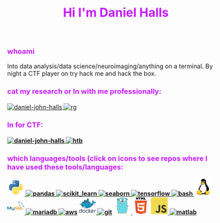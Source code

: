 <h1 align="center"style="color:#c61aff;" >Hi I'm Daniel Halls</h1>
<h3 align="center" style="color:#ff1aff;"></h3></br>
<h3 style="color:#c61aff;" align="left"><b>whoami</b></h3>
<p align="left">Into data analysis/data science/neuroimaging/anything on a terminal. By night a CTF player on try hack me and hack the box.<br></p>

<h3 style="color:#c61aff;" align="left"><b>cat my research or ln with me professionally:</b></h3>
<p align="left">
<a href="https://linkedin.com/in/daniel-john-halls" target="blank"><img align="center" src="https://raw.githubusercontent.com/rahuldkjain/github-profile-readme-generator/master/src/images/icons/Social/linked-in-alt.svg" alt="daniel-john-halls" height="40" width="20" /></a><a href="https://www.researchgate.net/profile/Daniel-Halls" target="blank" rel="noreferrer"> <img align="center" src="[https://res.cloudinary.com/crunchbase-production/image/upload/c_lpad,h_256,w_256,f_auto,q_auto:eco,dpr_1/v1470150968/halqcskldv3ge9nkpjsq.png](https://pbs.twimg.com/profile_images/1676195477795078145/EFykJcDr_400x400.png)" alt="rg" width="40" height="40"/></a><br>
</p>

<h3 style="color:#c61aff;" align="left"><b>ln for CTF:<br></h3>
<p align="left">
<a href="https://tryhackme.com/p/WMDA" target="blank"><img align="center" src="https://tryhackme-images.s3.amazonaws.com/user-avatars/af7feb2c43a2c7d5f111b98ccbd15048.png" alt="daniel-john-halls" height="40" width="40" /></a><a href="https://app.hackthebox.com/users/705614" target="_blank" rel="noreferrer"> <img align="center" src="https://app.hackthebox.com/images/logos/logo-htb.svg" alt="htb" width="40" height="40"/></p></a>

<h3 align="left"style="color:#c61aff;"><b>which languages/tools (click on icons to see repos where I have used these tools/languages:</b></h3> 
<p align="left"> 
<a href="https://github.com/WMDA/SCN" target="_blank" rel="noreferrer"> <img src="https://raw.githubusercontent.com/devicons/devicon/master/icons/python/python-original.svg" alt="python" width="40" height="40"/> </a> 
<a href="https://github.com/WMDA/BB_data/blob/main/BB_data/data_processing/participants_description.py" target="_blank" rel="noreferrer"> <img src="https://pandas.pydata.org/static/img/pandas_mark_white.svg" alt="pandas" width="40" height="40"/> </a> 
<a href="https://github.com/WMDA/BB_data/blob/main/BB_data/analysis_scripts/pca_data_exploration.ipynb" target="_blank" rel="noreferrer"> <img src="https://upload.wikimedia.org/wikipedia/commons/0/05/Scikit_learn_logo_small.svg" alt="scikit_learn" width="40" height="40"/> </a> 
<a href="https://github.com/WMDA/ASD_structure/blob/main/plots/plotting_measures.ipynb" target="_blank" rel="noreferrer"> <img src="https://seaborn.pydata.org/_images/logo-mark-lightbg.svg" alt="seaborn" width="40" height="40"/> </a> 
<a href="https://github.com/WMDA/tf_developer_exam" target="_blank" rel="noreferrer"> <img src="https://www.vectorlogo.zone/logos/tensorflow/tensorflow-icon.svg" alt="tensorflow" width="40" height="40"/> </a>
<a href="https://github.com/WMDA/ctf/tree/main/tools/bash_scripts" target="_blank" rel="noreferrer"> <img src="https://upload.wikimedia.org/wikipedia/commons/thumb/4/4b/Bash_Logo_Colored.svg/1200px-Bash_Logo_Colored.svg.png" alt="bash" width="40" height="40"/> </a>
<a href="https://github.com/WMDA/ctf/tree/main/kali_set_up" target="_blank" rel="noreferrer"> <img src="https://raw.githubusercontent.com/devicons/devicon/master/icons/linux/linux-original.svg" alt="linux" width="40" height="40"/> </a> 
<a href="https://github.com/WMDA/BB_data/blob/main/BB_data/storage/to_mysql.py" target="_blank" rel="noreferrer"> <img src="https://raw.githubusercontent.com/devicons/devicon/master/icons/mysql/mysql-original-wordmark.svg" alt="mysql" width="40" height="40"/> </a>
<a href="https://github.com/WMDA/BB_data/blob/main/functions/data_functions.py" target="_blank" rel="noreferrer"> <img src="https://www.vectorlogo.zone/logos/mariadb/mariadb-icon.svg" alt="mariadb" width="40" height="40"/> </a>
<a href="https://aws.amazon.com" target="_blank" rel="noreferrer"> <img src="https://www.zencos.com/wp-content/uploads/2021/11/aws-logo.png" alt="aws" width="40" height="40"/></a>
<a href="https://github.com/WMDA/BB_data" target="_blank" rel="noreferrer"> <img src="https://raw.githubusercontent.com/devicons/devicon/master/icons/docker/docker-original-wordmark.svg" alt="docker" width="40" height="40"/> </a> 
<a href="https://git-scm.com/" target="_blank" rel="noreferrer"> <img src="https://www.vectorlogo.zone/logos/git-scm/git-scm-icon.svg" alt="git" width="40" height="40"/></a>
<a href="https://github.com/WMDA/ctf/blob/main/tools/backdoor_go/backdoor.go" target="_blank" rel="noreferrer"> <img src="https://raw.githubusercontent.com/devicons/devicon/master/icons/go/go-original.svg" alt="go" width="40" height="40"/> </a> <a href="https://github.com/WMDA/self_driving_car" target="_blank" rel="noreferrer"> <img src="https://raw.githubusercontent.com/devicons/devicon/master/icons/html5/html5-original-wordmark.svg" alt="html5" width="40" height="40"/></a>
<a href="https://github.com/WMDA/self_driving_car" target="_blank" rel="noreferrer"> <img src="https://raw.githubusercontent.com/devicons/devicon/master/icons/javascript/javascript-original.svg" alt="javascript" width="40" height="40"/> </a> 
<a href="https://www.mathworks.com/" target="_blank" rel="noreferrer"> <img src="https://upload.wikimedia.org/wikipedia/commons/2/21/Matlab_Logo.png" alt="matlab" width="40" height="40"/> </a> 
